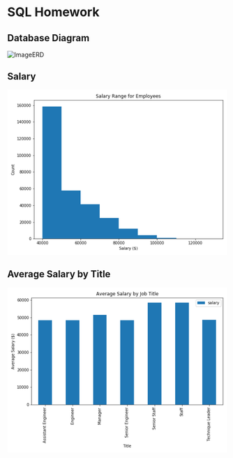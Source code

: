 # SQL Homework
## Database Diagram
![ImageERD](https://github.com/arthurcw/sql-challenge/blob/master/data/Database_Diagram.png)

## Salary
![ImageSalary](https://github.com/arthurcw/sql-challenge/blob/master/python/salary_histogram.png)

## Average Salary by Title
![ImageSalary](https://github.com/arthurcw/sql-challenge/blob/master/python/SalaryByTitle.png)